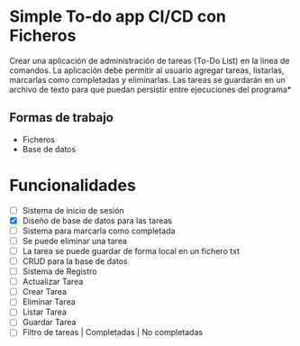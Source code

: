 # Simple To-do app CI/CD con Ficheros

Crear una aplicación de administración de tareas (To-Do List) en la línea de comandos. La aplicación debe permitir al usuario agregar tareas, listarlas, marcarlas como completadas y eliminarlas. Las tareas se guardarán en un archivo de texto para que puedan persistir entre ejecuciones del programa*

## Formas de trabajo

* Ficheros
* Base de datos

# Funcionalidades

- [ ]  Sistema de inicio de sesión
- [X]  Diseño de base de datos para las tareas
- [ ]  Sistema para marcarla como completada
- [ ]  Se puede eliminar una tarea
- [ ]  La tarea se puede guardar de forma local en un fichero txt
- [ ]  CRUD para la base de datos
- [ ]  Sistema de Registro
- [ ]  Actualizar Tarea
- [ ]  Crear Tarea
- [ ]  Eliminar Tarea
- [ ]  Listar Tarea
- [ ]  Guardar Tarea
- [ ]  Filtro de tareas | Completadas | No completadas